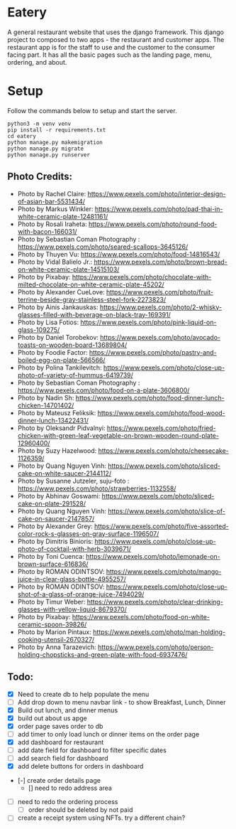 # Eatery

A general restaurant website that uses the django framework. This django project to composed to two apps - the restaurant and customer apps. The restaurant app is for the staff to use and the customer to the consumer facing part.
It has all the basic pages such as the landing page, menu, ordering, and about. 


# Setup
Follow the commands below to setup and start the server.

```
python3 -m venv venv
pip install -r requirements.txt
cd eatery
python manage.py makemigration
python manage.py migrate
python manage.py runserver
```



## Photo Credits:
 - Photo by Rachel Claire: https://www.pexels.com/photo/interior-design-of-asian-bar-5531434/
 - Photo by Markus Winkler: https://www.pexels.com/photo/pad-thai-in-white-ceramic-plate-12481161/
 - Photo by Rosali Iraheta: https://www.pexels.com/photo/round-food-with-bacon-166031/
 - Photo by Sebastian Coman Photography : https://www.pexels.com/photo/seared-scallops-3645126/
 - Photo by Thuyen Vu: https://www.pexels.com/photo/food-14816543/
 - Photo by Vidal Balielo Jr.: https://www.pexels.com/photo/brown-bread-on-white-ceramic-plate-14515103/
 - Photo by Pixabay: https://www.pexels.com/photo/chocolate-with-milted-chocolate-on-white-ceramic-plate-45202/
 - Photo by Alexander CueLove: https://www.pexels.com/photo/fruit-terrine-beside-gray-stainless-steel-fork-2273823/
 - Photo by Ainis Jankauskas: https://www.pexels.com/photo/2-whisky-glasses-filled-with-beverage-on-black-tray-169391/
 - Photo by Lisa Fotios: https://www.pexels.com/photo/pink-liquid-on-glass-109275/
 - Photo by Daniel Torobekov: https://www.pexels.com/photo/avocado-toasts-on-wooden-board-13689804/
 - Photo by Foodie Factor: https://www.pexels.com/photo/pastry-and-boiled-egg-on-plate-566566/
 - Photo by Polina Tankilevitch: https://www.pexels.com/photo/close-up-photo-of-variety-of-hummus-6419739/
 - Photo by Sebastian Coman Photography : https://www.pexels.com/photo/food-on-a-plate-3606800/
 - Photo by Nadin Sh: https://www.pexels.com/photo/food-dinner-lunch-chicken-14701402/
 - Photo by Mateusz Feliksik: https://www.pexels.com/photo/food-wood-dinner-lunch-13422431/
 - Photo by Oleksandr Pidvalnyi: https://www.pexels.com/photo/fried-chicken-with-green-leaf-vegetable-on-brown-wooden-round-plate-12960400/
 - Photo by Suzy Hazelwood: https://www.pexels.com/photo/cheesecake-1126359/
 - Photo by Quang Nguyen Vinh: https://www.pexels.com/photo/sliced-cake-on-white-saucer-2144112/
 - Photo by Susanne Jutzeler, suju-foto : https://www.pexels.com/photo/strawberries-1132558/
 - Photo by Abhinav Goswami: https://www.pexels.com/photo/sliced-cake-on-plate-291528/
 - Photo by Quang Nguyen Vinh: https://www.pexels.com/photo/slice-of-cake-on-saucer-2147857/
 - Photo by Alexander Grey: https://www.pexels.com/photo/five-assorted-color-rock-s-glasses-on-gray-surface-1196507/
 - Photo by Dimitris Binioris: https://www.pexels.com/photo/close-up-photo-of-cocktail-with-herb-3039671/
 - Photo by Toni Cuenca: https://www.pexels.com/photo/lemonade-on-brown-surface-616836/
 - Photo by ROMAN ODINTSOV: https://www.pexels.com/photo/mango-juice-in-clear-glass-bottle-4955257/
 - Photo by ROMAN ODINTSOV: https://www.pexels.com/photo/close-up-shot-of-a-glass-of-orange-juice-7494029/
 - Photo by Timur Weber: https://www.pexels.com/photo/clear-drinking-glasses-with-yellow-liquid-8679370/
 - Photo by Pixabay: https://www.pexels.com/photo/food-on-white-ceramic-spoon-39826/
 - Photo by Marion Pintaux: https://www.pexels.com/photo/man-holding-cooking-utensil-2670327/
 - Photo by Anna Tarazevich: https://www.pexels.com/photo/person-holding-chopsticks-and-green-plate-with-food-6937476/


## Todo:
 - [x] Need to create db to help populate the menu
 - [ ] Add drop down to menu navbar link - to show Breakfast, Lunch, Dinner
 - [x] Build out lunch, and dinner menus
 - [x] build out about us apge
 - [x] order page saves order to db
 - [ ] add timer to only load lunch or dinner items on the order page
 - [X] add dashboard for restaurant
 - [ ] add date field for dashboard to filter specific dates
 - [ ] add search field for dashboard
 - [x] add delete buttons for orders in dashboard
 - [-] create order details page
    - [] need to redo address area
 - [ ] need to redo the ordering process
    - [ ] order should be deleted by not paid

 - [ ] create a receipt system using NFTs. try a different chain?
